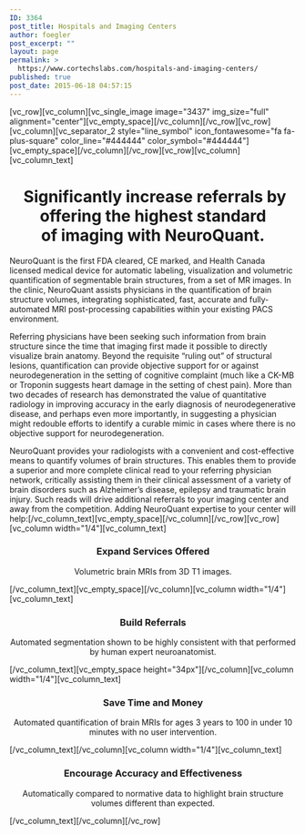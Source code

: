 ```yaml
---
ID: 3364
post_title: Hospitals and Imaging Centers
author: foegler
post_excerpt: ""
layout: page
permalink: >
  https://www.cortechslabs.com/hospitals-and-imaging-centers/
published: true
post_date: 2015-06-18 04:57:15
---
```

[vc_row][vc_column][vc_single_image image="3437" img_size="full" alignment="center"][vc_empty_space][/vc_column][/vc_row][vc_row][vc_column][vc_separator_2 style="line_symbol" icon_fontawesome="fa fa-plus-square" color_line="#444444" color_symbol="#444444"][vc_empty_space][/vc_column][/vc_row][vc_row][vc_column][vc_column_text]
<h1 style="text-align: center;"><strong> </strong><strong>Significantly increase referrals by offering the highest standard of imaging with NeuroQuant.</strong></h1>
NeuroQuant is the first FDA cleared, CE marked, and Health Canada licensed medical device for automatic labeling, visualization and volumetric quantification of segmentable brain structures, from a set of MR images. In the clinic, NeuroQuant assists physicians in the quantification of brain structure volumes, integrating sophisticated, fast, accurate and fully-automated MRI post-processing capabilities within your existing PACS environment.

Referring physicians have been seeking such information from brain structure since the time that imaging first made it possible to directly visualize brain anatomy. Beyond the requisite “ruling out” of structural lesions, quantification can provide objective support for or against neurodegeneration in the setting of cognitive complaint (much like a CK-MB or Troponin suggests heart damage in the setting of chest pain). More than two decades of research has demonstrated the value of quantitative radiology in improving accuracy in the early diagnosis of neurodegenerative disease, and perhaps even more importantly, in suggesting a physician might redouble efforts to identify a curable mimic in cases where there is no objective support for neurodegeneration.

NeuroQuant provides your radiologists with a convenient and cost-effective means to quantify volumes of brain structures. This enables them to provide a superior and more complete clinical read to your referring physician network, critically assisting them in their clinical assessment of a variety of brain disorders such as Alzheimer’s disease, epilepsy and traumatic brain injury. Such reads will drive additional referrals to your imaging center and away from the competition. Adding NeuroQuant expertise to your center will help:[/vc_column_text][vc_empty_space][/vc_column][/vc_row][vc_row][vc_column width="1/4"][vc_column_text]
<h3 style="text-align: center;"><strong>Expand Services Offered</strong></h3>
<p style="text-align: center;">Volumetric brain MRIs from 3D T1 images.</p>
[/vc_column_text][vc_empty_space][/vc_column][vc_column width="1/4"][vc_column_text]
<h3 style="text-align: center;"><strong>Build Referrals</strong></h3>
<p style="text-align: center;">Automated segmentation shown to be highly consistent with that performed by human expert neuroanatomist.</p>
[/vc_column_text][vc_empty_space height="34px"][/vc_column][vc_column width="1/4"][vc_column_text]
<h3 style="text-align: center;"><strong>Save Time and Money</strong></h3>
<p style="text-align: center;">Automated quantification of brain MRIs for ages 3 years to 100 in under 10 minutes with no user intervention.</p>
[/vc_column_text][/vc_column][vc_column width="1/4"][vc_column_text]
<h3 style="text-align: center;"><strong>Encourage Accuracy and Effectiveness</strong></h3>
<p style="text-align: center;">Automatically compared to normative data to highlight brain structure volumes different than expected.</p>
[/vc_column_text][/vc_column][/vc_row]